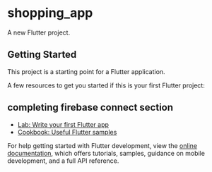 # shopping_app

A new Flutter project.

## Getting Started

This project is a starting point for a Flutter application.

A few resources to get you started if this is your first Flutter project:

## completing firebase connect section

- [Lab: Write your first Flutter app](https://docs.flutter.dev/get-started/codelab)
- [Cookbook: Useful Flutter samples](https://docs.flutter.dev/cookbook)

For help getting started with Flutter development, view the
[online documentation](https://docs.flutter.dev/), which offers tutorials,
samples, guidance on mobile development, and a full API reference.
